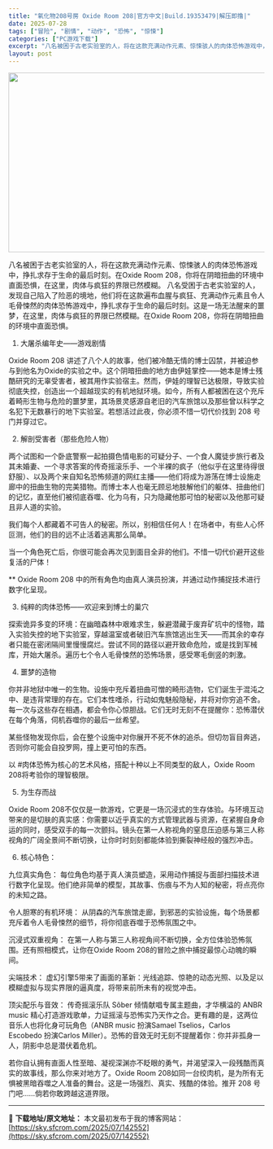 ```yaml
---
title: "氧化物208号房 Oxide Room 208|官方中文|Build.19353479|解压即撸|"
date: 2025-07-28
tags: ["冒险", "剧情", "动作", "恐怖", "惊悚"]
categories: ["PC游戏下载"]
excerpt: "八名被困于古老实验室的人，将在这款充满动作元素、惊悚骇人的肉体恐怖游戏中，挣扎求存于生命的最后时刻。在Oxide Room 208，你将在阴暗扭曲的环境中直面恐惧，在这里，肉体与疯狂的界限已然模糊。 八名受困于古老实验室的人，发现自己陷入了险恶的境地，他们将在这款遍布血腥与疯狂、充满动作元素且令人毛&hellip;"
layout: post
---
```


<img class="aligncenter size-full wp-image-142553" src="https://sky.sfcrom.com/wp-content/uploads/2025/07/2025072806575153.webp" alt="" width="616" height="353" />

八名被困于古老实验室的人，将在这款充满动作元素、惊悚骇人的肉体恐怖游戏中，挣扎求存于生命的最后时刻。在Oxide Room 208，你将在阴暗扭曲的环境中直面恐惧，在这里，肉体与疯狂的界限已然模糊。
八名受困于古老实验室的人，发现自己陷入了险恶的境地，他们将在这款遍布血腥与疯狂、充满动作元素且令人毛骨悚然的肉体恐怖游戏中，挣扎求存于生命的最后时刻。这是一场无法醒来的噩梦，在这里，肉体与疯狂的界限已然模糊。在Oxide Room 208，你将在阴暗扭曲的环境中直面恐惧。

1. 大屠杀编年史——游戏剧情

Oxide Room 208 讲述了八个人的故事，他们被冷酷无情的博士囚禁，并被迫参与到他名为Oxide的实验之中。这个阴暗扭曲的地方由伊娃掌控——她本是博士残酷研究的无辜受害者，被其用作实验宿主。然而，伊娃的理智已达极限，导致实验彻底失控，创造出一个超越现实的有机地狱环境。如今，所有人都被困在这个充斥着畸形生物与危险的噩梦里，其场景灵感源自老旧的汽车旅馆以及那些曾以科学之名犯下无数暴行的地下实验室。若想活过此夜，你必须不惜一切代价找到 208 号门并穿过它。

2. 解剖受害者（那些危险人物）

两个试图和一个卧底警察一起拍摄色情电影的可疑分子、一个食人魔徒步旅行者及其未婚妻、一个寻求答案的传奇摇滚乐手、一个半裸的疯子（他似乎在这里待得很舒服）、以及两个来自知名恐怖频道的网红主播——他们将成为游荡在博士设施走廊中的扭曲生物的完美猎物。而博士本人也毫无顾忌地肢解他们的躯体、扭曲他们的记忆，直至他们被彻底吞噬、化为乌有，只为隐藏他那可怕的秘密以及他那可疑且非人道的实验。

我们每个人都藏着不可告人的秘密。所以，别相信任何人！在场者中，有些人心怀叵测，他们的目的远不止活着逃离那么简单。

当一个角色死亡后，你很可能会再次见到面目全非的他们。不惜一切代价避开这些复活的尸体！

** Oxide Room 208 中的所有角色均由真人演员扮演，并通过动作捕捉技术进行数字化呈现。

3. 纯粹的肉体恐怖——欢迎来到博士的巢穴

探索诡异多变的环境：在幽暗森林中艰难求生，躲避潜藏于废弃矿坑中的怪物，踏入实验失控的地下实验室，穿越温室或者破旧汽车旅馆逃出生天——而其余的幸存者只能在密闭隔间里慢慢腐烂。尝试不同的路径以避开致命危险，或是找到军械库，开始大屠杀。遍历七个令人毛骨悚然的恐怖场景，感受寒毛倒竖的刺激。

4. 噩梦的造物

你并非地狱中唯一的生物。设施中充斥着扭曲可憎的畸形造物，它们诞生于混沌之中、是违背常理的存在。它们本性嗜杀，行动如鬼魅般隐秘，并将对你穷追不舍。每一次与这些存在相遇，都会令你心惊胆战。它们无时无刻不在提醒你：恐怖潜伏在每个角落，伺机吞噬你的最后一丝希望。

某些怪物发现你后，会在整个设施中对你展开不死不休的追杀。但切勿盲目奔逃，否则你可能会自投罗网，撞上更可怕的东西。

以 #肉体恐怖为核心的艺术风格，搭配十种以上不同类型的敌人，Oxide Room 208将考验你的理智极限。

5. 为生存而战

Oxide Room 208不仅仅是一款游戏，它更是一场沉浸式的生存体验。与环境互动带来的是切肤的真实感：你需要以近乎真实的方式管理武器与资源，在紧握自身命运的同时，感受双手的每一次颤抖。镜头在第一人称视角的窒息压迫感与第三人称视角的广阔全景间不断切换，让你时时刻刻都能体验到撕裂神经般的强烈冲击。

6. 核心特色：

九位真实角色： 每位角色均基于真人演员塑造，采用动作捕捉与面部扫描技术进行数字化呈现。他们绝非简单的模型，其故事、伤痕与不为人知的秘密，将点亮你的未知之路。

令人胆寒的有机环境： 从阴森的汽车旅馆走廊，到邪恶的实验设施，每个场景都充斥着令人毛骨悚然的细节，将你彻底吞噬于恐怖氛围之中。

沉浸式双重视角： 在第一人称与第三人称视角间不断切换，全方位体验恐怖氛围。还有照相模式，让你在Oxide Room 208的冒险之旅中捕捉最惊心动魄的瞬间。

尖端技术： 虚幻引擎5带来了画面的革新：光线追踪、惊艳的动态光照、以及足以模糊虚拟与现实界限的逼真度，将带来前所未有的视觉冲击。

顶尖配乐与音效： 传奇摇滚乐队 Sôber 倾情献唱专属主题曲，才华横溢的 ANBR music 精心打造游戏歌单，力证摇滚与恐怖实乃天作之合。更有趣的是，这两位音乐人也将化身可玩角色（ANBR music 扮演Samael Tselios，Carlos Escobedo 扮演Carlos Miller）。恐怖的音效无时无刻不提醒着你：你并非孤身一人，阴影中总是潜伏着危机。

若你自认拥有直面人性至暗、凝视深渊亦不眨眼的勇气，并渴望深入一段残酷而真实的故事线，那么你来对地方了。Oxide Room 208如同一台绞肉机，是为所有无惧被黑暗吞噬之人准备的舞台。这是一场强烈、真实、残酷的体验。推开 208 号门吧……倘若你敢跨越这道界限。

---
📖 **下载地址/原文地址：** 本文最初发布于我的博客网站：[https://sky.sfcrom.com/2025/07/142552](https://sky.sfcrom.com/2025/07/142552)
